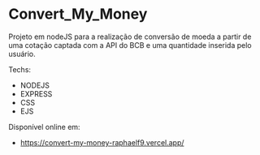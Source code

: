 # Convert_My_Money
Projeto em nodeJS para a realização de conversão de moeda a partir de uma cotação captada com a API do BCB e uma  quantidade inserida pelo usuário.

Techs:
- NODEJS
- EXPRESS
- CSS
- EJS

Disponível online em:
- https://convert-my-money-raphaelf9.vercel.app/
